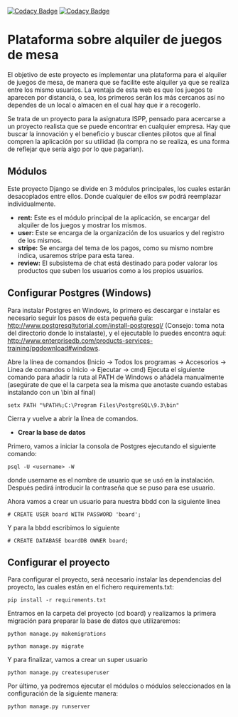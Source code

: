 [![Codacy Badge](https://api.codacy.com/project/badge/Grade/b879faad743f449a8af839ebb3c91b78)](https://www.codacy.com/gh/Acme-Board/board?utm_source=github.com&amp;utm_medium=referral&amp;utm_content=Acme-Board/board&amp;utm_campaign=Badge_Grade) [![Codacy Badge](https://api.codacy.com/project/badge/Coverage/b879faad743f449a8af839ebb3c91b78)](https://www.codacy.com/gh/Acme-Board/board?utm_source=github.com&utm_medium=referral&utm_content=Acme-Board/board&utm_campaign=Badge_Coverage)

Plataforma sobre alquiler de juegos de mesa
===========================================

El objetivo de este proyecto es implementar una plataforma para el alquiler
de juegos de mesa, de manera que se facilite este alquiler ya que se realiza
entre los mismo usuarios. La ventaja de esta web es que los juegos te aparecen
por distancia, o sea, los primeros serán los más cercanos así no dependes de 
un local o almacen en el cual hay que  ir a recogerlo.

Se trata de un proyecto para la asignatura ISPP, pensado para acercarse a un
proyecto realista que se puede encontrar en cualquier empresa. Hay que buscar 
la innovación y el beneficio y buscar clientes pilotos que al final compren 
la aplicación por su utilidad (la compra no se realiza, es una forma de reflejar
que sería algo por lo que pagarían).

Módulos
-------

Este proyecto Django se divide en 3 módulos principales, los cuales estarán desacoplados
entre ellos. Donde cualquier de ellos sw podrá reemplazar individualmente.

* **rent:** Este es el módulo principal de la aplicación, se encargar del alquiler de los juegos y mostrar los mismos.
* **user:** Este se encarga de la organización de los usuarios y del registro de los mismos.
* **stripe:** Se encarga del tema de los pagos, como su mismo nombre indica, usaremos stripe para esta tarea.
* **review:** El subsistema de chat está destinado para poder valorar los productos que suben los usuarios como a los propios usuarios.

Configurar Postgres (Windows)
-----------------------------

Para instalar Postgres en Windows, lo primero es descargar e instalar es necesario seguir los pasos de esta pequeña guía: http://www.postgresqltutorial.com/install-postgresql/ (Consejo: toma nota del directorio donde lo instalaste), y el ejecutable lo puedes encontra aquí: http://www.enterprisedb.com/products-services-training/pgdownload#windows.

Abre la línea de comandos (Inicio → Todos los programas → Accesorios → Linea de comandos o Inicio → Ejecutar → cmd)
Ejecuta el siguiente comando para añadir la ruta al PATH de Windows o añádela manualmente (asegúrate de que el la carpeta sea la misma que anotaste cuando estabas instalando con un \bin al final)

    setx PATH "%PATH%;C:\Program Files\PostgreSQL\9.3\bin"

Cierra y vuelve a abrir la línea de comandos.
    
* **Crear la base de datos**

Primero, vamos a iniciar la consola de Postgres ejecutando el siguiente comando:

    psql -U <username> -W
    
donde username es el nombre de usuario que se usó en la instalación. Después pedirá introducir la contraseña que se puso para ese usuario.

Ahora vamos a crear un usuario para nuestra bbdd con la siguiente linea

    # CREATE USER board WITH PASSWORD 'board';
    
Y para la bbdd escribimos lo siguiente 

    # CREATE DATABASE boardDB OWNER board;

Configurar el proyecto
----------------------

Para configurar el proyecto, será necesario instalar las dependencias del proyecto, las cuales están en el
fichero requirements.txt:

    pip install -r requirements.txt

Entramos en la carpeta del proyecto (cd board) y realizamos la primera migración para preparar la
base de datos que utilizaremos:
    
    python manage.py makemigrations

    python manage.py migrate

Y para finalizar, vamos a crear un super usuario

    python manage.py createsuperuser
    
Por último, ya podremos ejecutar el módulos o módulos seleccionados en la configuración de la
siguiente manera:

    python manage.py runserver
